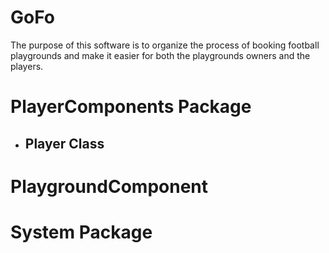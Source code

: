 # GoFo
The purpose of this software is to organize the process of booking football playgrounds and make it easier for both the playgrounds owners and the players.
# PlayerComponents Package
* ## Player Class

# PlaygroundComponent

# System Package
